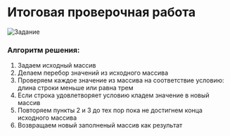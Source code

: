 # Итоговая проверочная работа
![Задание](https://gbcdn.mrgcdn.ru/uploads/asset/4283449/attachment/1251e74b703108ee483caaa98787097d.png)

### Алгоритм решения:
1. Задаем исходный массив 
2. Делаем перебор значений из исходного массива
3. Проверяем каждое значение из массива на соответствие условию: длина строки меньше или равна трем
4. Если строка удовлетворяет условию кладем значение в новый массив
5. Повторяем пункты 2 и 3 до тех пор пока не достигнем конца исходного массива
5. Возвращаем новый заполненый массив как результат
